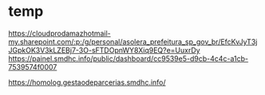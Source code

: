 # temp

[https://cloudprodamazhotmail-my.sharepoint.com/:p:/g/personal/asolera_prefeitura_sp_gov_br/EfcKvJyT3jJGpkOK3V3kLZEBj7-3O-sFTDOpnWY8Xiq9EQ?e=UuxrDy
](https://painel.smdhc.info/public/dashboard/cc9539e5-d9cb-4c4c-a1cb-7539574f0007)https://painel.smdhc.info/public/dashboard/cc9539e5-d9cb-4c4c-a1cb-7539574f0007

https://homolog.gestaodeparcerias.smdhc.info/
